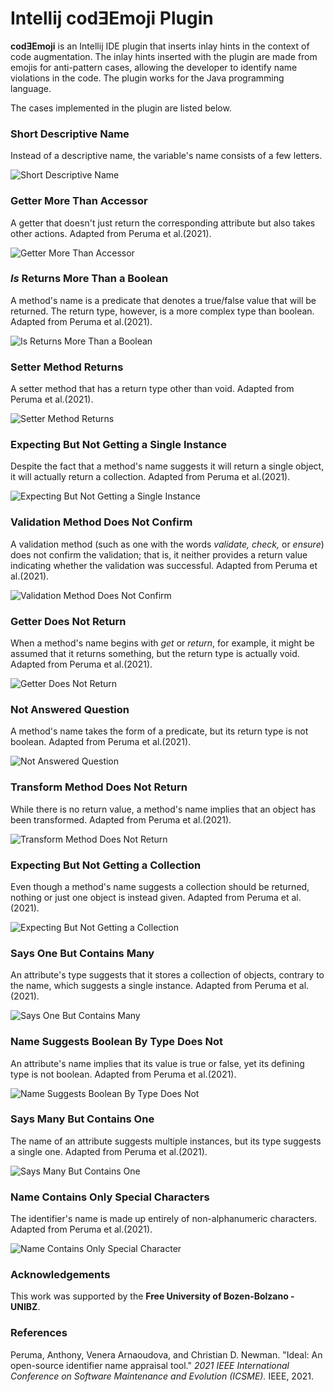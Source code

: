 <!-- Plugin description -->

# Intellij codƎEmoji Plugin

**codƎEmoji** is an Intellij IDE plugin that inserts inlay hints in the context of code augmentation. The inlay hints inserted with the plugin
are made from emojis for anti-pattern cases, allowing the developer to identify name violations in the code. The plugin works for the Java
programming language.

The cases implemented in the plugin are listed below.

### Short Descriptive Name

Instead of a descriptive name, the variable's name consists of a few letters.

![Short Descriptive Name](https://raw.githubusercontent.com/codeemoji/codeemoji-plugin/develop/docs/images/shortdescriptivename.png)

### Getter More Than Accessor

A getter that doesn't just return the corresponding attribute but also takes other actions. Adapted from Peruma et al.(2021).

![Getter More Than Accessor](https://raw.githubusercontent.com/codeemoji/codeemoji-plugin/develop/docs/images/gettermorethanaccessor.png)

### _Is_ Returns More Than a Boolean

A method's name is a predicate that denotes a true/false value that will be returned. The return type, however, is a more complex type than boolean.
Adapted from Peruma et al.(2021).

![Is Returns More Than a Boolean](https://raw.githubusercontent.com/codeemoji/codeemoji-plugin/develop/docs/images/isreturnsmorethanaboolean.png)

### Setter Method Returns

A setter method that has a return type other than void. Adapted from Peruma et al.(2021).

![Setter Method Returns](https://raw.githubusercontent.com/codeemoji/codeemoji-plugin/develop/docs/images/settermethodreturns.png)

### Expecting But Not Getting a Single Instance

Despite the fact that a method's name suggests it will return a single object, it will actually return a collection. Adapted from Peruma et al.(2021).

![Expecting But Not Getting a Single Instance](https://raw.githubusercontent.com/codeemoji/codeemoji-plugin/develop/docs/images/expectingbutnotgettingasingleinstance.png)

### Validation Method Does Not Confirm

A validation method (such as one with the words <em>validate,</em> <em>check,</em> or <em>ensure</em>) does not confirm the validation; that is, it
neither provides a return value indicating whether the validation was successful. Adapted from Peruma et al.(2021).

![Validation Method Does Not Confirm](https://raw.githubusercontent.com/codeemoji/codeemoji-plugin/develop/docs/images/validationmethoddoesnotconfirm.png)

### Getter Does Not Return

When a method's name begins with <em>get</em> or <em>return</em>, for example, it might be assumed that it returns something, but the return type is
actually void. Adapted from Peruma et al.(2021).

![Getter Does Not Return](https://raw.githubusercontent.com/codeemoji/codeemoji-plugin/develop/docs/images/getterdoesnotreturn.png)

### Not Answered Question

A method's name takes the form of a predicate, but its return type is not boolean. Adapted from Peruma et al.(2021).

![Not Answered Question](https://raw.githubusercontent.com/codeemoji/codeemoji-plugin/develop/docs/images/notansweredquestion.png)

### Transform Method Does Not Return

While there is no return value, a method's name implies that an object has been transformed. Adapted from Peruma et al.(2021).

![Transform Method Does Not Return](https://raw.githubusercontent.com/codeemoji/codeemoji-plugin/develop/docs/images/transformmethoddoesnotreturn.png)

### Expecting But Not Getting a Collection

Even though a method's name suggests a collection should be returned, nothing or just one object is instead given. Adapted from Peruma et al.(2021).

![Expecting But Not Getting a Collection](https://raw.githubusercontent.com/codeemoji/codeemoji-plugin/develop/docs/images/expectingbutnotgettingacollection.png)

### Says One But Contains Many

An attribute's type suggests that it stores a collection of objects, contrary to the name, which suggests a single instance. Adapted from Peruma et
al.(2021).

![Says One But Contains Many](https://raw.githubusercontent.com/codeemoji/codeemoji-plugin/develop/docs/images/saysonebutcontainsmany.png)

### Name Suggests Boolean By Type Does Not

An attribute's name implies that its value is true or false, yet its defining type is not boolean. Adapted from Peruma et al.(2021).

![Name Suggests Boolean By Type Does Not](https://raw.githubusercontent.com/codeemoji/codeemoji-plugin/develop/docs/images/namesuggestsbooleanbytypedoesnot.png)

### Says Many But Contains One

The name of an attribute suggests multiple instances, but its type suggests a single one. Adapted from Peruma et al.(2021).

![Says Many But Contains One](https://raw.githubusercontent.com/codeemoji/codeemoji-plugin/develop/docs/images/saysmanybutcontainsone.png)

### Name Contains Only Special Characters

The identifier's name is made up entirely of non-alphanumeric characters. Adapted from Peruma et al.(2021).

![Name Contains Only Special Character](https://raw.githubusercontent.com/codeemoji/codeemoji-plugin/develop/docs/images/namecontainsonlyspecialcharacters.png)

### Acknowledgements

This work was supported by the **Free University of Bozen-Bolzano - UNIBZ**.

### References

Peruma, Anthony, Venera Arnaoudova, and Christian D. Newman. "Ideal: An open-source identifier name appraisal tool." _2021 IEEE International
Conference on Software Maintenance and Evolution (ICSME)._ IEEE, 2021.

<!-- Plugin description end -->

